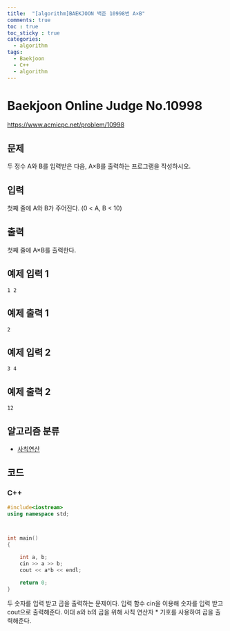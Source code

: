 ```yaml
---
title:  "[algorithm]BAEKJOON 백준 10998번 A×B"
comments: true
toc : true
toc_sticky : true
categories:
  - algorithm
tags:
  - Baekjoon
  - C++
  - algorithm
---
```


# Baekjoon Online Judge No.10998

<https://www.acmicpc.net/problem/10998>

## 문제

두 정수 A와 B를 입력받은 다음, A×B를 출력하는 프로그램을 작성하시오.

## 입력

첫째 줄에 A와 B가 주어진다. (0 < A, B < 10)

## 출력

첫째 줄에 A×B를 출력한다.

## 예제 입력 1 

```
1 2
```

## 예제 출력 1 

```
2
```

## 예제 입력 2 

```
3 4
```

## 예제 출력 2 

```
12
```

## 알고리즘 분류

- [사칙연산](https://www.acmicpc.net/problem/tag/사칙연산)



## 코드

### C++

```c++
#include<iostream>
using namespace std;



int main()
{

	int a, b;
	cin >> a >> b;
	cout << a*b << endl;

	return 0;
}
```

두 숫자를 입력 받고 곱을 출력하는 문제이다. 입력 함수 cin을 이용해 숫자를 입력 받고 cout으로 출력해준다. 이대 a와 b의 곱을 위해 사칙 연산자 * 기호를 사용하여 곱을 출력해준다.